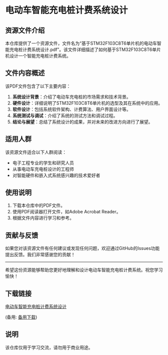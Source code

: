 # 电动车智能充电桩计费系统设计

## 资源文件介绍

本仓库提供了一个资源文件，文件名为“基于STM32F103C8T6单片机的电动车智能充电桩计费系统设计.pdf”。该文件详细描述了如何基于STM32F103C8T6单片机设计一个智能充电桩计费系统。

## 文件内容概述

该PDF文件包含了以下主要内容：

1. **系统设计背景**：介绍了电动车充电桩的市场需求和技术背景。
2. **硬件设计**：详细说明了STM32F103C8T6单片机的选型及其在系统中的应用。
3. **软件设计**：包括系统软件架构、计费算法、用户界面设计等。
4. **系统测试与调试**：介绍了系统的测试方法和调试过程。
5. **结论与展望**：总结了系统设计的成果，并对未来的改进方向进行了展望。

## 适用人群

该资源文件适合以下人群阅读：

- 电子工程专业的学生和研究人员
- 从事电动车充电桩设计的工程师
- 对智能硬件和嵌入式系统感兴趣的技术爱好者

## 使用说明

1. 下载本仓库中的PDF文件。
2. 使用PDF阅读器打开文件，如Adobe Acrobat Reader。
3. 根据文件内容进行学习和参考。

## 贡献与反馈

如果您对该资源文件有任何建议或发现任何问题，欢迎通过GitHub的Issues功能提出反馈。我们非常感谢您的贡献！

---

希望这份资源能够帮助您更好地理解和设计电动车智能充电桩计费系统。祝您学习愉快！

## 下载链接
[电动车智能充电桩计费系统设计](https://pan.quark.cn/s/e08b45cbb021) 

(备用: [备用下载](https://pan.baidu.com/s/1KWTtM-TTo_zDQyx5WnsSyg?pwd=1234))

## 说明

该仓库仅用于学习交流，请勿用于商业用途。
